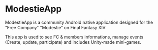 # ModestieApp

ModestieApp is a community Android native application designed for the "Free Company" "Modestie" on Final Fantasy XIV

This app is used to see FC & members informations, manage events (Create, update, participate) and includes Unity-made mini-games.
